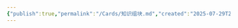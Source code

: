 ```yaml
---
{"publish":true,"permalink":"/Cards/知识组块.md","created":"2025-07-29T23:04:08.398+08:00","modified":"2025-07-29T23:04:08.400+08:00","published":"2025-07-29T23:04:08.400+08:00","cssclasses":""}
---
```


